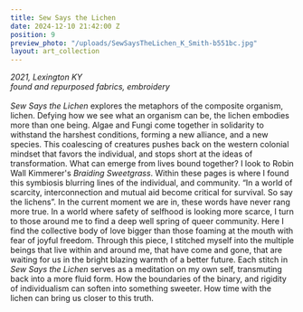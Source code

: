 ```yaml
---
title: Sew Says the Lichen
date: 2024-12-10 21:42:00 Z
position: 9
preview_photo: "/uploads/SewSaysTheLichen_K_Smith-b551bc.jpg"
layout: art_collection
---
```


*2021, Lexington KY* <br>
*found and repurposed fabrics, embroidery* <br>
<br>
*Sew Says the Lichen* explores the metaphors of the composite organism, lichen. Defying how we see what an organism can be, the lichen embodies more than one being. Algae and Fungi come together in solidarity to withstand the harshest conditions, forming a new alliance, and a new species. This coalescing of creatures pushes back on the western colonial mindset that favors the individual, and stops short at the ideas of transformation. What can emerge from lives bound together? I look to Robin Wall Kimmerer's *Braiding Sweetgrass*. Within these pages is where I found this symbiosis blurring lines of the individual, and community. “In a world of scarcity, interconnection and mutual aid become critical for survival. So say the lichens”.  In the current moment we are in, these words have never rang more true. In a world where safety of selfhood is looking more scarce, I turn to those around me to find a deep well spring of queer community. Here I find the collective body of love bigger than those foaming at the mouth with fear of joyful freedom. Through this piece, I stitched myself into the multiple beings that live within and around me, that have come and gone, that are waiting for us in the bright blazing warmth of a better future. Each stitch in *Sew Says the Lichen* serves as a meditation on my own self, transmuting back into a more fluid form. How the boundaries of the binary, and rigidity of individualism can soften into something sweeter. How time with the lichen can bring us closer to this truth. 